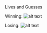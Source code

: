 Lives and Guesses

Winning:
![alt text](http://i.imgur.com/imNQLvd.gif "winning")

Losing:
![alt text](http://i.imgur.com/LSqCZZu.gif "winning")
